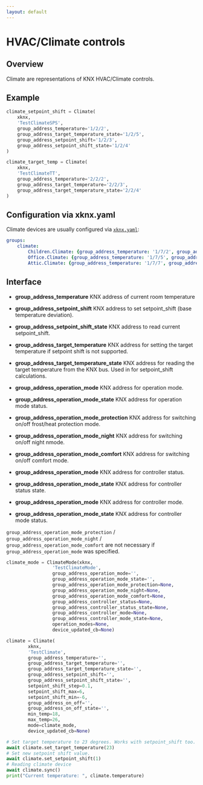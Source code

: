 ```yaml
---
layout: default
---
```


# [](#header-1)HVAC/Climate controls

## [](#header-2)Overview

Climate are representations of KNX HVAC/Climate controls.

## [](#header-2)Example

```python
climate_setpoint_shift = Climate(
    xknx,
    'TestClimateSPS',
    group_address_temperature='1/2/2',
    group_address_target_temperature_state='1/2/5',
    group_address_setpoint_shift='1/2/3',
    group_address_setpoint_shift_state='1/2/4'
)

climate_target_temp = Climate(
    xknx,
    'TestClimateTT',
    group_address_temperature='2/2/2',
    group_address_target_temperature='2/2/3',
    group_address_target_temperature_state='2/2/4'
)
``` 

## [](#header-2)Configuration via **xknx.yaml**

Climate devices are usually configured via [`xknx.yaml`](/configuration):

```yaml
groups:
    climate:
        Children.Climate: {group_address_temperature: '1/7/2', group_address_setpoint_shift: '1/7/3', group_address_target_temperature_state: '1/7/4'}
        Office.Climate: {group_address_temperature: '1/7/5', group_address_operation_mode: '1/7/6'}
        Attic.Climate: {group_address_temperature: '1/7/7', group_address_operation_mode_protection: '1/7/8', group_address_operation_mode_night: '1/7/9', group_address_operation_mode_comfort: '1/7/10'}
```

## [](#header-2)Interface

* **group_address_temperature** KNX address of current room temperature
* **group_address_setpoint_shift** KNX address to set setpoint_shift (base temperature deviation).
* **group_address_setpoint_shift_state** KNX address to read current setpoint_shift.
* **group_address_target_temperature** KNX address for setting the target temperature if setpoint shift is not supported.
* **group_address_target_temperature_state** KNX address for reading the target temperature from the KNX bus. Used in for setpoint_shift calculations.


* **group_address_operation_mode** KNX address for operation mode.
* **group_address_operation_mode_state** KNX address for operation mode status.
* **group_address_operation_mode_protection** KNX address for switching on/off frost/heat protection mode.
* **group_address_operation_mode_night** KNX address for switching on/off night nmode.
* **group_address_operation_mode_comfort** KNX address for switching on/off comfort mode.
* **group_address_operation_mode** KNX address for controller status.
* **group_address_operation_mode_state** KNX address for controller status state.
* **group_address_operation_mode** KNX address for controller mode.
* **group_address_operation_mode_state** KNX address for controller mode status.

`group_address_operation_mode_protection` / `group_address_operation_mode_night` / `group_address_operation_mode_comfort` are not necessary if `group_address_operation_mode` was specified.


```python
climate_mode = ClimateMode(xknx,
                 'TestClimateMode',
                 group_address_operation_mode='',
                 group_address_operation_mode_state='',
                 group_address_operation_mode_protection=None,
                 group_address_operation_mode_night=None,
                 group_address_operation_mode_comfort=None,
                 group_address_controller_status=None,
                 group_address_controller_status_state=None,
                 group_address_controller_mode=None,
                 group_address_controller_mode_state=None,
                 operation_modes=None,
                 device_updated_cb=None)

climate = Climate(
        xknx,
        'TestClimate',
        group_address_temperature='',
        group_address_target_temperature='',
        group_address_target_temperature_state='',
        group_address_setpoint_shift='',
        group_address_setpoint_shift_state='',
        setpoint_shift_step=0.1,
        setpoint_shift_max=6,
        setpoint_shift_min=-6,
        group_address_on_off='',
        group_address_on_off_state='',
        min_temp=18,
        max_temp=26,
        mode=climate_mode,
        device_updated_cb=None)

# Set target temperature to 23 degrees. Works with setpoint_shift too.
await climate.set_target_temperature(23)
# Set new setpoint shift value.
await climate.set_setpoint_shift(1)
# Reading climate device
await climate.sync()
print("Current temperature: ", climate.temperature)
```